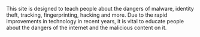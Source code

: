 This site is designed to teach people about the dangers of malware, identity theft, tracking, fingerprinting, hacking and more. Due to the rapid improvements in technology in recent years, it is vital to educate people about the dangers of the internet and the malicious content on it.